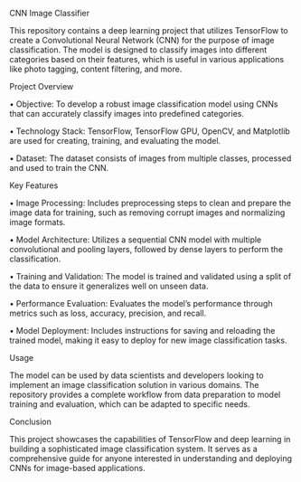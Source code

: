 CNN Image Classifier

This repository contains a deep learning project that utilizes TensorFlow to create a Convolutional Neural Network (CNN) for the purpose of image classification. The model is designed to classify images into different categories based on their features, which is useful in various applications like photo tagging, content filtering, and more.

Project Overview

• Objective: To develop a robust image classification model using CNNs that can accurately classify images into predefined categories.

• Technology Stack: TensorFlow, TensorFlow GPU, OpenCV, and Matplotlib are used for creating, training, and evaluating the model.

• Dataset: The dataset consists of images from multiple classes, processed and used to train the CNN.

Key Features

• Image Processing: Includes preprocessing steps to clean and prepare the image data for training, such as removing corrupt images and normalizing image formats.

• Model Architecture: Utilizes a sequential CNN model with multiple convolutional and pooling layers, followed by dense layers to perform the classification.

• Training and Validation: The model is trained and validated using a split of the data to ensure it generalizes well on unseen data.

• Performance Evaluation: Evaluates the model’s performance through metrics such as loss, accuracy, precision, and recall.

• Model Deployment: Includes instructions for saving and reloading the trained model, making it easy to deploy for new image classification tasks.

Usage

The model can be used by data scientists and developers looking to implement an image classification solution in various domains. The repository provides a complete workflow from data preparation to model training and evaluation, which can be adapted to specific needs.

Conclusion

This project showcases the capabilities of TensorFlow and deep learning in building a sophisticated image classification system. It serves as a comprehensive guide for anyone interested in understanding and deploying CNNs for image-based applications.
